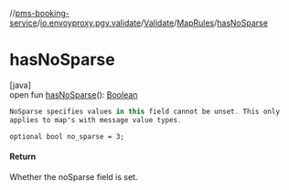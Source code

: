 //[pms-booking-service](../../../../index.md)/[io.envoyproxy.pgv.validate](../../index.md)/[Validate](../index.md)/[MapRules](index.md)/[hasNoSparse](has-no-sparse.md)

# hasNoSparse

[java]\
open fun [hasNoSparse](has-no-sparse.md)(): [Boolean](https://kotlinlang.org/api/core/kotlin-stdlib/kotlin/-boolean/index.html)

```kotlin
NoSparse specifies values in this field cannot be unset. This only
applies to map's with message value types.

```
`optional bool no_sparse = 3;`

#### Return

Whether the noSparse field is set.